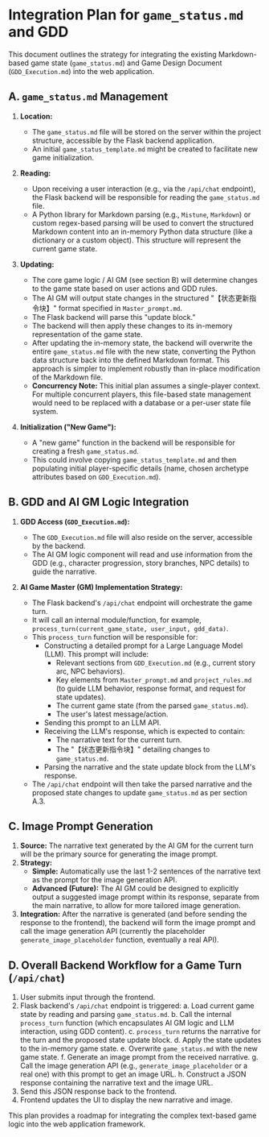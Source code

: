 # Integration Plan for `game_status.md` and GDD

This document outlines the strategy for integrating the existing Markdown-based game state (`game_status.md`) and Game Design Document (`GDD_Execution.md`) into the web application.

## A. `game_status.md` Management

1.  **Location:**
    *   The `game_status.md` file will be stored on the server within the project structure, accessible by the Flask backend application.
    *   An initial `game_status_template.md` might be created to facilitate new game initialization.

2.  **Reading:**
    *   Upon receiving a user interaction (e.g., via the `/api/chat` endpoint), the Flask backend will be responsible for reading the `game_status.md` file.
    *   A Python library for Markdown parsing (e.g., `Mistune`, `Markdown`) or custom regex-based parsing will be used to convert the structured Markdown content into an in-memory Python data structure (like a dictionary or a custom object). This structure will represent the current game state.

3.  **Updating:**
    *   The core game logic / AI GM (see section B) will determine changes to the game state based on user actions and GDD rules.
    *   The AI GM will output state changes in the structured "【状态更新指令块】" format specified in `Master_prompt.md`.
    *   The Flask backend will parse this "update block."
    *   The backend will then apply these changes to its in-memory representation of the game state.
    *   After updating the in-memory state, the backend will overwrite the entire `game_status.md` file with the new state, converting the Python data structure back into the defined Markdown format. This approach is simpler to implement robustly than in-place modification of the Markdown file.
    *   **Concurrency Note:** This initial plan assumes a single-player context. For multiple concurrent players, this file-based state management would need to be replaced with a database or a per-user state file system.

4.  **Initialization ("New Game"):**
    *   A "new game" function in the backend will be responsible for creating a fresh `game_status.md`.
    *   This could involve copying `game_status_template.md` and then populating initial player-specific details (name, chosen archetype attributes based on `GDD_Execution.md`).

## B. GDD and AI GM Logic Integration

1.  **GDD Access (`GDD_Execution.md`):**
    *   The `GDD_Execution.md` file will also reside on the server, accessible by the backend.
    *   The AI GM logic component will read and use information from the GDD (e.g., character progression, story branches, NPC details) to guide the narrative.

2.  **AI Game Master (GM) Implementation Strategy:**
    *   The Flask backend's `/api/chat` endpoint will orchestrate the game turn.
    *   It will call an internal module/function, for example, `process_turn(current_game_state, user_input, gdd_data)`.
    *   This `process_turn` function will be responsible for:
        *   Constructing a detailed prompt for a Large Language Model (LLM). This prompt will include:
            *   Relevant sections from `GDD_Execution.md` (e.g., current story arc, NPC behaviors).
            *   Key elements from `Master_prompt.md` and `project_rules.md` (to guide LLM behavior, response format, and request for state updates).
            *   The current game state (from the parsed `game_status.md`).
            *   The user's latest message/action.
        *   Sending this prompt to an LLM API.
        *   Receiving the LLM's response, which is expected to contain:
            *   The narrative text for the current turn.
            *   The "【状态更新指令块】" detailing changes to `game_status.md`.
        *   Parsing the narrative and the state update block from the LLM's response.
    *   The `/api/chat` endpoint will then take the parsed narrative and the proposed state changes to update `game_status.md` as per section A.3.

## C. Image Prompt Generation

1.  **Source:** The narrative text generated by the AI GM for the current turn will be the primary source for generating the image prompt.
2.  **Strategy:**
    *   **Simple:** Automatically use the last 1-2 sentences of the narrative text as the prompt for the image generation API.
    *   **Advanced (Future):** The AI GM could be designed to explicitly output a suggested image prompt within its response, separate from the main narrative, to allow for more tailored image generation.
3.  **Integration:** After the narrative is generated (and before sending the response to the frontend), the backend will form the image prompt and call the image generation API (currently the placeholder `generate_image_placeholder` function, eventually a real API).

## D. Overall Backend Workflow for a Game Turn (`/api/chat`)

1.  User submits input through the frontend.
2.  Flask backend's `/api/chat` endpoint is triggered:
    a.  Load current game state by reading and parsing `game_status.md`.
    b.  Call the internal `process_turn` function (which encapsulates AI GM logic and LLM interaction, using GDD content).
    c.  `process_turn` returns the narrative for the turn and the proposed state update block.
    d.  Apply the state updates to the in-memory game state.
    e.  Overwrite `game_status.md` with the new game state.
    f.  Generate an image prompt from the received narrative.
    g.  Call the image generation API (e.g., `generate_image_placeholder` or a real one) with this prompt to get an image URL.
    h.  Construct a JSON response containing the narrative text and the image URL.
3.  Send this JSON response back to the frontend.
4.  Frontend updates the UI to display the new narrative and image.

This plan provides a roadmap for integrating the complex text-based game logic into the web application framework.
